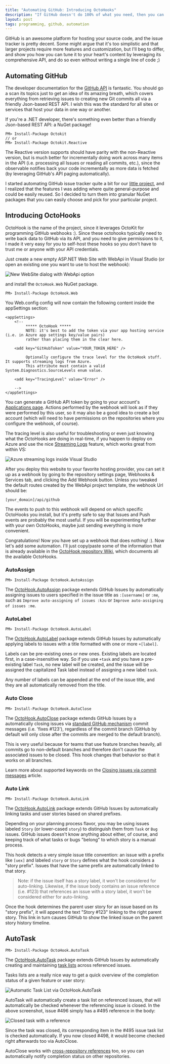 ```yaml
---
title: "Automating GitHub: Introducing OctoHooks"
description: "If GitHub doesn't do 100% of what you need, then you can leverage OctoHooks and the GitHub API to automate and customize its behavior to your heart's content. In this blog post I show you how easy it is."
layout: post
tags: programming, github, automation
---
```

GitHub is an awesome platform for hosting your source code, and the issue tracker is pretty decent. Some might argue that it's too simplistic and that larger projects require more features and customization, but I'll beg to differ, and show you how you can tune it to your heart's content by leveraging its comprehensive API, and do so even without writing a single line of code ;)

## Automating GitHub

The developer documentation for the [GitHub API](http://api.github.com) is fantastic. You should go a scan its topics just to get an idea of its  amazing breath, which covers everything from retrieving issues to creating new Git commits all via a friendly Json-based REST API. I wish this was the standard for all sites or services that host your data in one way or another.

If you're a .NET developer, there's something even better than a friendly Json-based REST API: a NuGet package! 

	PM> Install-Package Octokit
	// or
	PM> Install-Package Octokit.Reactive

The Reactive version supports should have parity with the non-Reactive version, but is much better for incrementally doing work across many items in the API (i.e. processing all Issues or reading all commits, etc.), since the observable notifies back your code incrementally as more data is fetched (by leveraging GitHub's API paging automatically).

I started automating GitHub issue tracker quite a bit for our [little project](http://xamarin.com/visualstudio), and I realized that the features I was adding where quite general-purpose and could be easily reused. So I decided to turn them into granular NuGet packages that you can easily choose and pick for your particular project.

## Introducing OctoHooks

OctoHook is the name of the project, since it leverages OctoKit for programming GitHub webhooks :). Since these octohooks typically need to write back data to GitHub via its API, and you need to give permissions to it, I made it very easy for you to self-host these hooks so you don't have to trust me or anyone with your API credentials. 

Just create a new empty ASP.NET Web Site with WebApi in Visual Studio (or open an existing one you want to use to host the webhook):

![New WebSite dialog with WebApi option](http://www.cazzulino.com/img/octohooks-new-website.png)

and install the `OctoHook.Web` NuGet package. 

	PM> Install-Package OctoHook.Web

You Web.config config will now contain the following content inside the appSettings section:

	<appSettings>
		<!--
             ***** OctoHook *****
             NOTE: it's best to add the token via your app hosting service (i.e. in Azure app settings key/value pairs) 
             rather than placing them in the clear here. 
             
        <add key="GitHubToken" value="YOUR_TOKEN_HERE" />
            
             Optionally configure the trace level for the OctoHook stuff. It supports streaming logs from Azure. 
             This attribute must contain a valid System.Diagnostics.SourceLevels enum value.

        <add key="TracingLevel" value="Error" />
        
        -->
	</appSettings>

You can generate a GitHub API token by going to your account's [Applications page](https://github.com/settings/applications). Actions performed by the webhook will look as if they were performed by this user, so it may also be a good idea to create a bot account (which will need to have permissions on the repositories where you configure the webhook, of course).

The tracing level is also useful for troubleshooting or even just knowing what the OctoHooks are doing in real-time, if you happen to deploy on Azure and use the nice [Streaming Logs](http://channel9.msdn.com/Shows/Azure-Friday/Streaming-Logs-from-Azure-Web-Sites-with-David-Ebbo) feature, which works great from within VS:

![Azure streaming logs inside Visual Studio](http://www.cazzulino.com/img/azure-streaming-logs.png)

After you deploy this website to your favorite hosting provider, you can set it up as a webhook by going to the repository settings page, Webhooks & Services tab, and clicking the Add Webhook button. Unless you tweaked the default routes created by the WebApi project template, the webhook Url should be:

	[your_domain]/api/github

The events to push to this webhook will depend on which specific OctoHooks you install, but it's pretty safe to say that Issues and Push events are probably the most useful. If you will be experimenting further with your own OctoHooks, maybe just sending everything is more convenient.

Congratulations! Now you have set up a webhook that does nothing! :). Now let's add some automation. I'll just copy/paste some of the information that is already available in the [OctoHook repository Wiki](https://github.com/kzu/OctoHook/wiki), which documents all the available OctoHooks.

### AutoAssign

	PM> Install-Package OctoHook.AutoAssign

The [OctoHook.AutoAssign](https://github.com/kzu/OctoHook/wiki/AutoAssign) package extends GitHub Issues by automatically assigning issues to users specified in the issue title as `:[username]` or `:me`, such as `Improve auto-assigning of issues :kzu` or `Improve auto-assigning of issues :me`.

### AutoLabel

	PM> Install-Package OctoHook.AutoLabel

The [OctoHook.AutoLabel](https://github.com/kzu/OctoHook/wiki/AutoLabel) package extends GitHub Issues by automatically applying labels to issues with a title formatted with one or more `+[label]`.

Labels can be pre-existing ones or new ones. Existing labels are located first, in a case-insensitive way. So if you use `+task` and you have a pre-existing label `Task`, no new label will be created, and the issue will be assigned the capitalized Task label instead of assigning a new label `task`.

Any number of labels can be appended at the end of the issue title, and they are all automatically removed from the title. 

### Auto Close

	PM> Install-Package OctoHook.AutoClose

The [OctoHook.AutoClose](https://github.com/kzu/OctoHook/wiki/AutoClose) package extends GitHub Issues by a
automatically closing issues via [standard GitHub mechanism](https://help.github.com/articles/closing-issues-via-commit-messages) commit messages (i.e. 'fixes #123'), regardless of the commit branch (GitHub by default will only close after the commits are merged to the default branch).

This is very useful because for teams that use feature branches heavily, all commits go to non-default branches and therefore don't cause the associated issues to be closed. This hook changes that behavior so that it works on all branches.

Learn more about supported keywords on the [Closing issues via commit messages](https://help.github.com/articles/closing-issues-via-commit-messages) article.

### Auto Link

	PM> Install-Package OctoHook.AutoLink

The  [OctoHook.AutoLink](https://github.com/kzu/OctoHook/wiki/AutoLink) package extends GitHub Issues by automatically linking tasks and user stories based on shared prefixes. 

Depending on your planning process flavor, you may be using issues labeled `Story` (or lower-cased `story`) to distinguish them from `Task` or `Bug` issues. GitHub issues doesn't know anything about either, of course, and keeping track of what tasks or bugs "belong" to which story is a manual process.

This hook detects a very simple issue title convention: an issue with a prefix like `[uex]` and labeled `story` or `Story` defines what the hook considers a "story prefix". Issues that have the same prefix are automatically linked to that story. 

> Note: if the issue itself has a story label, it won't be considered for auto-linking. Likewise, if the issue body contains an issue reference (i.e. #123) that references an issue with a story label, it won't be considered either for auto-linking.

Once the hook determines the parent user story for an issue based on its "story prefix", it will append the text "Story #123" linking to the right parent story. This link in turn causes GitHub to show the linked issue on the parent story history timeline.

## AutoTask

	PM> Install-Package OctoHook.AutoTask

The [OctoHook.AutoTask](https://github.com/kzu/OctoHook/wiki/AutoTask) package extends GitHub Issues by automatically creating and maintaining [task lists](https://github.com/blog/1825-task-lists-in-all-markdown-documents) across referenced issues.

Tasks lists are a really nice way to get a quick overview of the completion status of a given feature or user story:

![Automatic Task List via OctoHook.AutoTask](http://www.cazzulino.com/img/octohook-autotasks.png)

AutoTask will automatically create a task list on referenced issues, that will automatically be checked whenever the referencing issue is closed. In the above screenshot, issue #496 simply has a #495 reference in the body:

![Closed task with a reference](http://www.cazzulino.com/img/octohook-autotasks-closed.png)

Since the task was closed, its corresponding item in the #495 issue task list is checked automatically. If you now closed #498, it would become checked right afterwards too via AutoClose.

AutoClose works with [cross-repository references](https://help.github.com/articles/writing-on-github/#references) too, so you can automatically notify completion status on other repositories.
